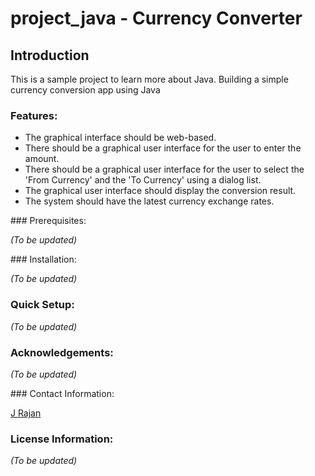 # project_java - Currency Converter

## Introduction

This is a sample project to learn more about Java.
Building a simple currency conversion app using Java

### Features:

- The graphical interface should be web-based.
- There should be a graphical user interface for the user to enter the amount.
- There should be a graphical user interface for the user to select the 'From Currency' and the 'To Currency' using a dialog list.
- The graphical user interface should display the conversion result.
- The system should have the latest currency exchange rates.

### Prerequisites:

*(To be updated)*

### Installation:

*(To be updated)*

### Quick Setup:

*(To be updated)*

### Acknowledgements:

*(To be updated)*

### Contact Information:

[J Rajan](jrajan@jprtech.co.uk)

### License Information:

*(To be updated)*

